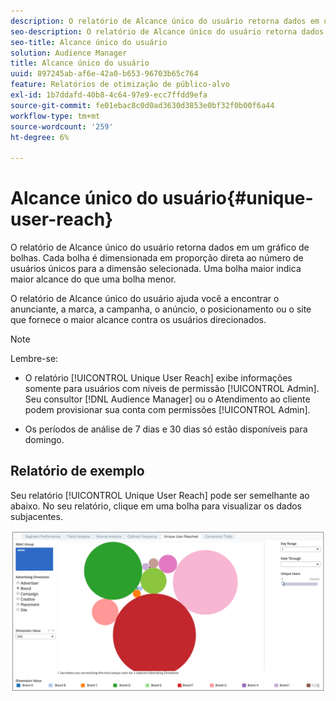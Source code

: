 ```yaml
---
description: O relatório de Alcance único do usuário retorna dados em um gráfico de bolhas. Cada bolha é dimensionada em proporção direta ao número de usuários únicos para a dimensão selecionada. Uma bolha maior indica maior alcance do que uma bolha menor. O relatório de Alcance único do usuário ajuda você a encontrar o anunciante, a marca, a campanha, o anúncio, o posicionamento ou o site que fornece o maior alcance contra os usuários direcionados.
seo-description: O relatório de Alcance único do usuário retorna dados em um gráfico de bolhas. Cada bolha é dimensionada em proporção direta ao número de usuários únicos para a dimensão selecionada. Uma bolha maior indica maior alcance do que uma bolha menor. O relatório de Alcance único do usuário ajuda você a encontrar o anunciante, a marca, a campanha, o anúncio, o posicionamento ou o site que fornece o maior alcance contra os usuários direcionados.
seo-title: Alcance único do usuário
solution: Audience Manager
title: Alcance único do usuário
uuid: 897245ab-af6e-42a0-b653-96703b65c764
feature: Relatórios de otimização de público-alvo
exl-id: 1b7ddafd-40b8-4c64-97e9-ecc7ffdd9efa
source-git-commit: fe01ebac8c0d0ad3630d3853e0bf32f0b00f6a44
workflow-type: tm+mt
source-wordcount: '259'
ht-degree: 6%

---
```


# Alcance único do usuário{#unique-user-reach}

O relatório de Alcance único do usuário retorna dados em um gráfico de bolhas. Cada bolha é dimensionada em proporção direta ao número de usuários únicos para a dimensão selecionada. Uma bolha maior indica maior alcance do que uma bolha menor.

O relatório de Alcance único do usuário ajuda você a encontrar o anunciante, a marca, a campanha, o anúncio, o posicionamento ou o site que fornece o maior alcance contra os usuários direcionados.

>[!NOTE]
>
>Lembre-se:
>
>* O relatório [!UICONTROL Unique User Reach] exibe informações somente para usuários com níveis de permissão [!UICONTROL Admin]. Seu consultor [!DNL Audience Manager] ou o Atendimento ao cliente podem provisionar sua conta com permissões [!UICONTROL Admin].
   >
   >
* Os períodos de análise de 7 dias e 30 dias só estão disponíveis para domingo.


## Relatório de exemplo

Seu relatório [!UICONTROL Unique User Reach] pode ser semelhante ao abaixo. No seu relatório, clique em uma bolha para visualizar os dados subjacentes.

![](assets/unique-user-reach.png)
